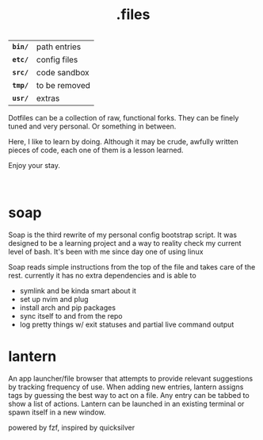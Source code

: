 <h1 align="center">.files</h1>

<table align="right">
  <tr>
    <td><code><b>bin/</b></code></td>
    <td>path entries</td>
  </tr>
  <tr>
    <td><code><b>etc/</b></code></td>
    <td>config files</td>
  </tr>
  <tr>
    <td><code><b>src/</b></code></td>
    <td>code sandbox</td>
  </tr>
  <tr>
    <td><code><b>tmp/</b></code></td>
    <td>to be removed</td>
  </tr>
  <tr>
    <td><code><b>usr/</b></code></td>
    <td>extras</td>
  </tr>
</table>

Dotfiles can be a collection of raw, functional forks. They can be finely tuned and very personal. Or something in between. 

Here, I like to learn by doing. Although it may be crude, awfully written pieces of code, each one of them is a lesson learned.

Enjoy your stay.

<br>

# soap

Soap is the third rewrite of my personal config bootstrap script. It was designed to be a learning project and a way to reality check my current level of bash. It's been with me since day one of using linux

Soap reads simple instructions from the top of the file and takes care of the rest. currently it has no extra dependencies and is able to

- symlink and be kinda smart about it
- set up nvim and plug
- install arch and pip packages
- sync itself to and from the repo
- log pretty things w/ exit statuses and partial live command output

# lantern
An app launcher/file browser that attempts to provide relevant suggestions by tracking frequency of use. When adding new entries, lantern assigns tags by guessing the best way to act on a file. Any entry can be tabbed to show a list of actions. Lantern can be launched in an existing terminal or spawn itself in a new window.

powered by fzf, inspired by quicksilver
